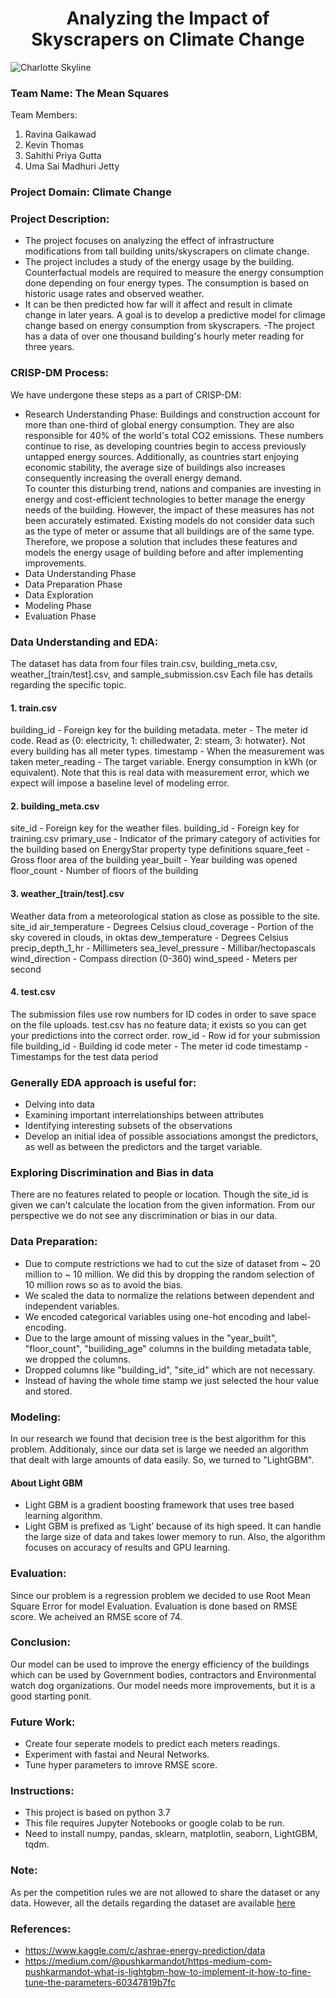 <h1 align = "center"> Analyzing the Impact of Skyscrapers on Climate Change </h1>

![Charlotte Skyline](https://v1019.com/wp-content/uploads/sites/51/2018/01/Charlotte-Skyline.jpg) <br>

### Team Name: The Mean Squares <br>

Team Members:
1. Ravina Gaikawad
2. Kevin Thomas
3. Sahithi Priya Gutta
4. Uma Sai Madhuri Jetty

### Project Domain: Climate Change <br>

### Project Description: <br>
- The project focuses on analyzing  the effect of infrastructure modifications from tall building units/skyscrapers on climate change.
- The project includes a study of the energy usage  by the building. Counterfactual models are required to measure the energy consumption done depending on four energy types. The consumption is based on historic usage rates and observed weather.
- It can be then predicted how far will it affect and result in climate change in later years. A goal is to develop a predictive model  for climage change based on energy consumption from skyscrapers.
-The project has a data of over one thousand building's hourly meter reading for three years.
	
### CRISP-DM Process: <br>
We have undergone these steps as a part of CRISP-DM:
- Research Understanding Phase: Buildings and construction account for more than one-third of global energy consumption. They are also responsible for 40% of the world's total CO2 emissions. These numbers continue to rise, as developing countries begin to access previously untapped energy sources. Additionally, as countries start enjoying economic stability, the average size of buildings also increases consequently increasing the overall energy demand.
<br> To counter this disturbing trend, nations and companies are investing in energy and cost-efficient technologies to better manage the energy needs of the building. However, the impact of these measures has not been accurately estimated. Existing models do not consider data such as the type of meter or assume that all buildings are of the same type. Therefore, we propose a solution that includes these features and models the energy usage of building before and after implementing improvements.
- Data Understanding Phase
- Data Preparation Phase
- Data Exploration
- Modeling Phase
- Evaluation Phase	
	
### Data Understanding and EDA: <br>
The dataset has data from four files train.csv, building_meta.csv, weather_[train/test].csv, and sample_submission.csv
Each file has details regarding the specific topic.


#### 1. train.csv

building_id - Foreign key for the building metadata.
meter - The meter id code. Read as {0: electricity, 1: chilledwater, 2: steam, 3: hotwater}. Not every building has all meter types.
timestamp - When the measurement was taken
meter_reading - The target variable. Energy consumption in kWh (or equivalent). Note that this is real data with measurement error, which we expect will impose a baseline level of modeling error.


#### 2. building_meta.csv

site_id - Foreign key for the weather files.
building_id - Foreign key for training.csv
primary_use - Indicator of the primary category of activities for the building based on EnergyStar property type definitions
square_feet - Gross floor area of the building
year_built - Year building was opened
floor_count - Number of floors of the building
	
	
#### 3. weather_[train/test].csv

Weather data from a meteorological station as close as possible to the site.
site_id
air_temperature - Degrees Celsius
cloud_coverage - Portion of the sky covered in clouds, in oktas
dew_temperature - Degrees Celsius
precip_depth_1_hr - Millimeters
sea_level_pressure - Millibar/hectopascals
wind_direction - Compass direction (0-360)
wind_speed - Meters per second
	
	
#### 4. test.csv

The submission files use row numbers for ID codes in order to save space on the file uploads. test.csv has no feature data; it exists so you can get your predictions into the correct order.
row_id - Row id for your submission file
building_id - Building id code
meter - The meter id code
timestamp - Timestamps for the test data period
	
	
### Generally EDA approach is useful for: <br>
- Delving into data
- Examining important interrelationships between attributes
- Identifying interesting subsets of the observations
- Develop an initial idea of possible associations amongst the predictors, as well as between the predictors and the target variable.

### Exploring Discrimination and Bias in data <br>
There are no features related to people or location. Though the site_id is given we can't calculate the location from the given information. From our perspective we do not see any discrimination or bias in our data.

### Data Preparation: <br>
- Due to compute restrictions we had to cut the size of dataset from ~ 20 million to ~ 10 million. We did this by dropping the random selection of 10 million rows so as to avoid the bias.
- We scaled the data to normalize the relations between dependent and independent variables.
- We encoded categorical variables using one-hot encoding and label-encoding.
- Due to the large amount of missing values in the "year_built", "floor_count", "builiding_age" columns in the building metadata table, we dropped the columns.
- Dropped columns like "building_id", "site_id" which are not necessary.
- Instead of having the whole time stamp we just selected the hour value and stored. 

### Modeling: <br>
In our research we found that decision tree is the best algorithm for this problem. Additionaly, since our data set is large we needed an algorithm that dealt with large amounts of data easily. So, we turned to "LightGBM".

#### About Light GBM
- Light GBM is a gradient boosting framework that uses tree based learning algorithm.
- Light GBM is prefixed as ‘Light’ because of its high speed. It can handle the large size of data and takes lower memory to run. Also, the algorithm focuses on accuracy of results and GPU learning.

### Evaluation: <br>
Since our problem is a regression problem we decided to use Root Mean Square Error for model Evaluation. Evaluation is done based on RMSE score. We acheived an RMSE score of 74. 

### Conclusion: <br>
Our model can be used to improve the energy efficiency of the buildings which can be used by Government bodies, contractors and Environmental watch dog organizations. Our model needs more improvements, but it is a good starting ponit.

### Future Work: <br>
- Create four seperate models to predict each meters readings.
- Experiment with fastai and Neural Networks.
- Tune hyper parameters to imrove RMSE score.

### Instructions: <br>
- This project is based on python 3.7
- This file requires Jupyter Notebooks or google colab to be run.
- Need to install numpy, pandas, sklearn, matplotlin, seaborn, LightGBM, tqdm.

### Note: <br>
As per the competition rules we are not allowed to share the dataset or any data. However, all the details regarding the dataset are available [here](https://www.kaggle.com/c/ashrae-energy-prediction/overview)

### References: <br>
- https://www.kaggle.com/c/ashrae-energy-prediction/data
- https://medium.com/@pushkarmandot/https-medium-com-pushkarmandot-what-is-lightgbm-how-to-implement-it-how-to-fine-tune-the-parameters-60347819b7fc
